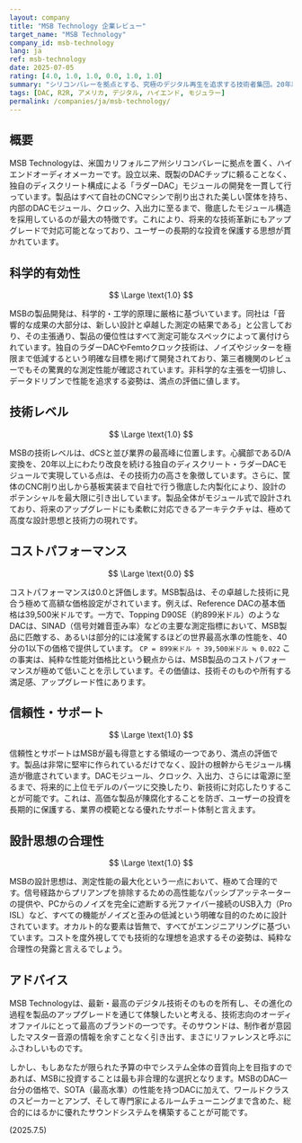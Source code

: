 ```yaml
---
layout: company
title: "MSB Technology 企業レビュー"
target_name: "MSB Technology"
company_id: msb-technology
lang: ja
ref: msb-technology
date: 2025-07-05
rating: [4.0, 1.0, 1.0, 0.0, 1.0, 1.0]
summary: "シリコンバレーを拠点とする、究極のデジタル再生を追求する技術者集団。20年以上にわたり自社開発を続けるディスクリート・ラダーDACを核に、測定性能の限界に挑む。その製品はモジュール構造によるアップグレード性を前提に設計されており、長期的な価値を保証する。しかし、その技術的理想の追求は価格に一切の妥協を許さず、同等以上の測定性能を持つ製品が1/40以下の価格で存在するため、コストパフォーマンスはゼロ評価となる。エンジニアリングの頂点と、その対価を体現するブランドである。"
tags: [DAC, R2R, アメリカ, デジタル, ハイエンド, モジュラー]
permalink: /companies/ja/msb-technology/
---
```

## 概要

MSB Technologyは、米国カリフォルニア州シリコンバレーに拠点を置く、ハイエンドオーディオメーカーです。設立以来、既製のDACチップに頼ることなく、独自のディスクリート構成による「ラダーDAC」モジュールの開発を一貫して行っています。製品はすべて自社のCNCマシンで削り出された美しい筐体を持ち、内部のDACモジュール、クロック、入出力に至るまで、徹底したモジュール構造を採用しているのが最大の特徴です。これにより、将来的な技術革新にもアップグレードで対応可能となっており、ユーザーの長期的な投資を保護する思想が貫かれています。

## 科学的有効性

$$ \Large \text{1.0} $$

MSBの製品開発は、科学的・工学的原理に厳格に基づいています。同社は「音響的な成果の大部分は、新しい設計と卓越した測定の結果である」と公言しており、その主張通り、製品の優位性はすべて測定可能なスペックによって裏付けられています。独自のラダーDACやFemtoクロック技術は、ノイズやジッターを極限まで低減するという明確な目標を掲げて開発されており、第三者機関のレビューでもその驚異的な測定性能が確認されています。非科学的な主張を一切排し、データドリブンで性能を追求する姿勢は、満点の評価に値します。

## 技術レベル

$$ \Large \text{1.0} $$

MSBの技術レベルは、dCSと並び業界の最高峰に位置します。心臓部であるD/A変換を、20年以上にわたり改良を続ける独自のディスクリート・ラダーDACモジュールで実現している点は、その技術力の高さを象徴しています。さらに、筐体のCNC削り出しから基板実装まで自社で行う徹底した内製化により、設計のポテンシャルを最大限に引き出しています。製品全体がモジュール式で設計されており、将来のアップグレードにも柔軟に対応できるアーキテクチャは、極めて高度な設計思想と技術力の現れです。

## コストパフォーマンス

$$ \Large \text{0.0} $$

コストパフォーマンスは0.0と評価します。MSB製品は、その卓越した技術に見合う極めて高額な価格設定がされています。例えば、Reference DACの基本価格は39,500米ドルです。一方で、Topping D90SE（約899米ドル）のようなDACは、SINAD（信号対雑音歪み率）などの主要な測定指標において、MSB製品に匹敵する、あるいは部分的には凌駕するほどの世界最高水準の性能を、40分の1以下の価格で提供しています。
`CP = 899米ドル ÷ 39,500米ドル ≒ 0.022`
この事実は、純粋な性能対価格比という観点からは、MSB製品のコストパフォーマンスが極めて低いことを示しています。その価値は、技術そのものや所有する満足感、アップグレード性にあります。

## 信頼性・サポート

$$ \Large \text{1.0} $$

信頼性とサポートはMSBが最も得意とする領域の一つであり、満点の評価です。製品は非常に堅牢に作られているだけでなく、設計の根幹からモジュール構造が徹底されています。DACモジュール、クロック、入出力、さらには電源に至るまで、将来的に上位モデルのパーツに交換したり、新技術に対応したりすることが可能です。これは、高価な製品が陳腐化することを防ぎ、ユーザーの投資を長期的に保護する、業界の模範となる優れたサポート体制と言えます。

## 設計思想の合理性

$$ \Large \text{1.0} $$

MSBの設計思想は、測定性能の最大化という一点において、極めて合理的です。信号経路からプリアンプを排除するための高性能なパッシブアッテネーターの提供や、PCからのノイズを完全に遮断する光ファイバー接続のUSB入力（Pro ISL）など、すべての機能がノイズと歪みの低減という明確な目的のために設計されています。オカルト的な要素は皆無で、すべてがエンジニアリングに基づいています。コストを度外視してでも技術的な理想を追求するその姿勢は、純粋な合理性の発露と言えるでしょう。

## アドバイス

MSB Technologyは、最新・最高のデジタル技術そのものを所有し、その進化の過程を製品のアップグレードを通じて体験したいと考える、技術志向のオーディオファイルにとって最高のブランドの一つです。そのサウンドは、制作者が意図したマスター音源の情報を余すことなく引き出す、まさにリファレンスと呼ぶにふさわしいものです。

しかし、もしあなたが限られた予算の中でシステム全体の音質向上を目指すのであれば、MSBに投資することは最も非合理的な選択となります。MSBのDAC一台分の価格で、SOTA（最高水準）の性能を持つDACに加えて、ワールドクラスのスピーカーとアンプ、そして専門家によるルームチューニングまで含めた、総合的にはるかに優れたサウンドシステムを構築することが可能です。

(2025.7.5)
